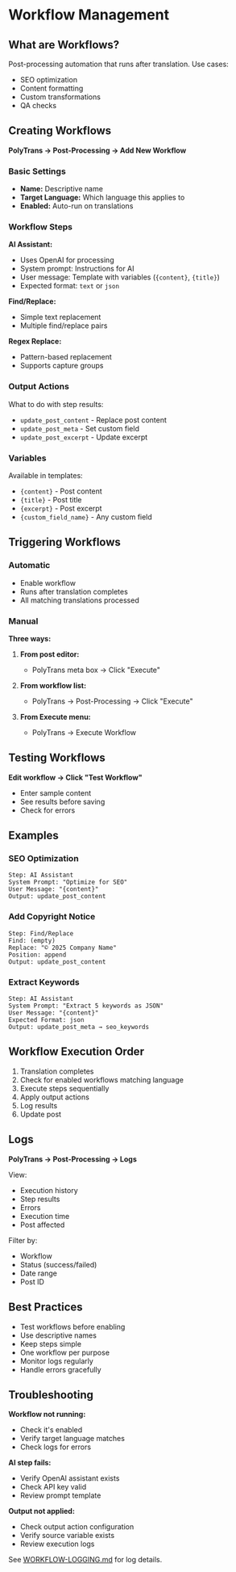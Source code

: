 # Workflow Management

## What are Workflows?

Post-processing automation that runs after translation. Use cases:
- SEO optimization
- Content formatting
- Custom transformations
- QA checks

## Creating Workflows

**PolyTrans → Post-Processing → Add New Workflow**

### Basic Settings
- **Name:** Descriptive name
- **Target Language:** Which language this applies to
- **Enabled:** Auto-run on translations

### Workflow Steps

**AI Assistant:**
- Uses OpenAI for processing
- System prompt: Instructions for AI
- User message: Template with variables (`{content}`, `{title}`)
- Expected format: `text` or `json`

**Find/Replace:**
- Simple text replacement
- Multiple find/replace pairs

**Regex Replace:**
- Pattern-based replacement
- Supports capture groups

### Output Actions

What to do with step results:
- `update_post_content` - Replace post content
- `update_post_meta` - Set custom field
- `update_post_excerpt` - Update excerpt

### Variables

Available in templates:
- `{content}` - Post content
- `{title}` - Post title
- `{excerpt}` - Post excerpt
- `{custom_field_name}` - Any custom field

## Triggering Workflows

### Automatic
- Enable workflow
- Runs after translation completes
- All matching translations processed

### Manual
**Three ways:**

1. **From post editor:**
   - PolyTrans meta box → Click "Execute"

2. **From workflow list:**
   - PolyTrans → Post-Processing → Click "Execute"

3. **From Execute menu:**
   - PolyTrans → Execute Workflow

## Testing Workflows

**Edit workflow → Click "Test Workflow"**

- Enter sample content
- See results before saving
- Check for errors

## Examples

### SEO Optimization
```
Step: AI Assistant
System Prompt: "Optimize for SEO"
User Message: "{content}"
Output: update_post_content
```

### Add Copyright Notice
```
Step: Find/Replace
Find: (empty)
Replace: "© 2025 Company Name"
Position: append
Output: update_post_content
```

### Extract Keywords
```
Step: AI Assistant
System Prompt: "Extract 5 keywords as JSON"
User Message: "{content}"
Expected Format: json
Output: update_post_meta → seo_keywords
```

## Workflow Execution Order

1. Translation completes
2. Check for enabled workflows matching language
3. Execute steps sequentially
4. Apply output actions
5. Log results
6. Update post

## Logs

**PolyTrans → Post-Processing → Logs**

View:
- Execution history
- Step results
- Errors
- Execution time
- Post affected

Filter by:
- Workflow
- Status (success/failed)
- Date range
- Post ID

## Best Practices

- Test workflows before enabling
- Use descriptive names
- Keep steps simple
- One workflow per purpose
- Monitor logs regularly
- Handle errors gracefully

## Troubleshooting

**Workflow not running:**
- Check it's enabled
- Verify target language matches
- Check logs for errors

**AI step fails:**
- Verify OpenAI assistant exists
- Check API key valid
- Review prompt template

**Output not applied:**
- Check output action configuration
- Verify source variable exists
- Review execution logs

See [WORKFLOW-LOGGING.md](WORKFLOW-LOGGING.md) for log details.
